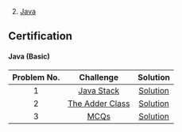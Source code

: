 2. [Java](#java)
## Certification
#### Java (Basic)
|Problem No.|Challenge|Solution|
|:-:|:-:|:-:|
|1|[Java Stack](Certification/01.%20Java%20(Basic)/Problems/01.%20Problem.pdf)|[Solution](Certification/01.%20Java%20(Basic)/01.%20Java%20Stack/Solution.java)|
|2|[The Adder Class](Certification/01.%20Java%20(Basic)/Problems/01.%20Problem.pdf)|[Solution](Certification/01.%20Java%20(Basic)/02.%20The%20Adder%20Class/Solution.java)|
|3|[MCQs](Certification/01.%20Java%20(Basic)/Problems/01.%20Problem.pdf)|[Solution](Certification/01.%20Java%20(Basic)/03.%20MCQs/Solution.ipynb)|
